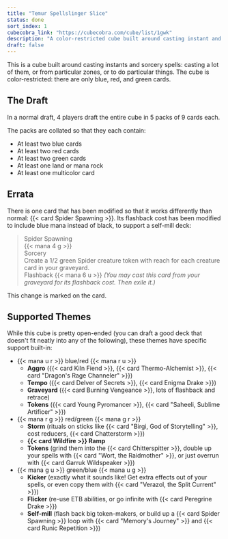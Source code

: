```yaml
---
title: "Temur Spellslinger Slice"
status: done
sort_index: 1
cubecobra_link: "https://cubecobra.com/cube/list/1gwk"
description: "A color-restricted cube built around casting instant and sorcery spells"
draft: false
---
```


This is a cube built around casting instants and sorcery spells: casting a lot of them, or from particular zones, or to do particular things. The cube is color-restricted: there are only blue, red, and green cards.


## The Draft

In a normal draft, 4 players draft the entire cube in 5 packs of 9 cards each.

The packs are collated so that they each contain:

  * At least two blue cards
  * At least two red cards
  * At least two green cards
  * At least one land or mana rock
  * At least one multicolor card


## Errata

There is one card that has been modified so that it works differently than normal: {{< card Spider Spawning >}}. Its flashback cost has been modified to include blue mana instead of black, to support a self-mill deck:

> Spider Spawning  
> {{< mana 4 g >}}  
> Sorcery  
> Create a 1/2 green Spider creature token with reach for each creature card in your graveyard.  
> Flashback {{< mana 6 u >}} _(You may cast this card from your graveyard for its flashback cost. Then exile it.)_

This change is marked on the card.


## Supported Themes

While this cube is pretty open-ended (you can draft a good deck that doesn't fit neatly into any of the following), these themes have specific support built-in:

  * {{< mana u r >}} blue/red {{< mana r u >}}
      * **Aggro** ({{< card Kiln Fiend >}}, {{< card Thermo-Alchemist >}}, {{< card "Dragon's Rage Channeler" >}})
      * **Tempo** ({{< card Delver of Secrets >}}, {{< card Enigma Drake >}})
      * **Graveyard** ({{< card Burning Vengeance >}}, lots of flashback and retrace)
      * **Tokens** ({{< card Young Pyromancer >}}, {{< card "Saheeli, Sublime Artificer" >}})
  * {{< mana r g >}} red/green {{< mana g r >}}
      * **Storm** (rituals on sticks like {{< card "Birgi, God of Storytelling" >}}, cost reducers, {{< card Chatterstorm >}})
      * **{{< card Wildfire >}} Ramp**
      * **Tokens** (grind them into the {{< card Chitterspitter >}}, double up your spells with {{< card "Wort, the Raidmother" >}}, or just overrun with {{< card Garruk Wildspeaker >}})
  * {{< mana g u >}} green/blue {{< mana u g >}}
      * **Kicker** (exactly what it sounds like! Get extra effects out of your spells, or even copy them with {{< card "Verazol, the Split Current" >}})
      * **Flicker** (re-use ETB abilities, or go infinite with {{< card Peregrine Drake >}})
      * **Self-mill** (flash back big token-makers, or build up a {{< card Spider Spawning >}} loop with {{< card "Memory's Journey" >}} and {{< card Runic Repetition >}})
